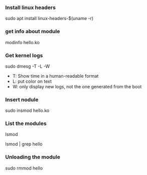 ### Install linux headers

sudo apt install linux-headers-$(uname -r)

### get info about module

modinfo hello.ko

### Get kernel logs 

sudo dmesg -T -L -W

- T: Show time in a human-readable format
- L: put color on text
- W: only display new logs, not the one generated from the boot

### Insert nodule

sudo insmod  hello.ko 

### List the modules

lsmod

lsmod | grep hello

### Unloading the module

sudo rmmod hello
